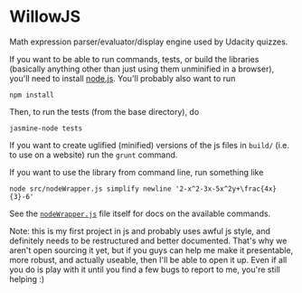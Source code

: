 WillowJS
========

Math expression parser/evaluator/display engine used by Udacity quizzes.

If you want to be able to run commands, tests, or build the libraries (basically anything other than just using
them unminified in a browser), you'll need to install [node.js](http://nodejs.org/).  You'll probably also want to run

	npm install

Then, to run the tests (from the base directory), do

	jasmine-node tests

If you want to create uglified (minified) versions of the js files in `build/` (i.e. to use on a website)
run the `grunt` command.

If you want to use the library from command line, run something like

	node src/nodeWrapper.js simplify newline '2-x^2-3x-5x^2y+\frac{4x}{3}-6'

See the [`nodeWrapper.js`](https://github.com/udacity/WillowJS/blob/master/src/nodeWrapper.js) file itself for
docs on the available commands.


Note: this is my first project in js and probably uses awful js style, and definitely needs to be restructured
and better documented.  That's why we aren't open sourcing it yet, but if you guys can help me make it presentable,
more robust, and actually useable, then I'll be able to open it up.  Even if all you do is play with it until you find
a few bugs to report to me, you're still helping :)
